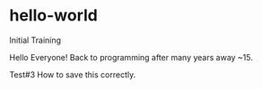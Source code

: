 # hello-world
Initial Training

Hello Everyone! Back to programming after many years away ~15.


Test#3 How to save this correctly.
